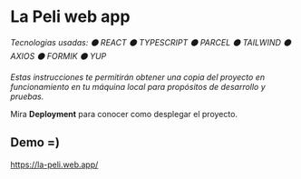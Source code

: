 # La Peli web app

_Tecnologias usadas:_
_⚫ REACT_
_⚫ TYPESCRIPT_
_⚫ PARCEL_
_⚫ TAILWIND_
_⚫ AXIOS_
_⚫ FORMIK_
_⚫ YUP_



_Estas instrucciones te permitirán obtener una copia del proyecto en funcionamiento en tu máquina local para propósitos de desarrollo y pruebas._

Mira **Deployment** para conocer como desplegar el proyecto.

## Demo =) 
https://la-peli.web.app/
